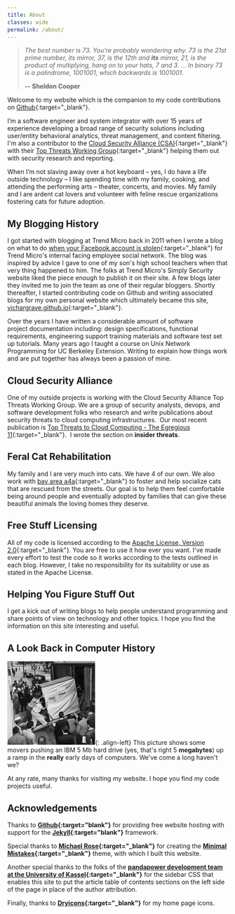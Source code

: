 ```yaml
---
title: About
classes: wide
permalink: /about/
---
```


>*The best number is 73. You're probably wondering why.  73 is the 21st prime number, its mirror, 37, is the 12th and __its__ mirror, 21, is the product of multiplying, hang on to your hats, 7 and 3. ... In binary 73 is a palindrome, 1001001, which backwards is 1001001.*
>
> __-- Sheldon Cooper__


Welcome to my website which is the companion to my code contributions on [Github](https://github.com/vichargrave){:target="_blank"}. 

I’m a software engineer and system integrator with over 15 years of experience developing a broad range of security solutions including user/entity behavioral analytics, threat management, and content filtering. I'm also a contributor to the [Cloud Security Alliance (CSA)](https://cloudsecurityalliance.org/){:target="_blank"} with their [Top Threats Working Group](https://cloudsecurityalliance.org/working-groups/top-threats/#_overview){:target="_blank"} helping them out with security research and reporting.

When I’m not slaving away over a hot keyboard – yes, I do have a life outside technology – I like spending time with my family, cooking, and attending the performing arts – theater, concerts, and movies. My family and I are ardent cat lovers and volunteer with feline rescue organizations fostering cats for future adoption.

## My Blogging History

I got started with blogging at Trend Micro back in 2011 when I wrote a blog on what to do [when your Facebook account is stolen](https://blog.trendmicro.com/what-to-do-when-your-facebook-account-is-stolen/){:target="_blank"} for Trend Micro's internal facing employee social network. The blog was inspired by advice I gave to one of my son's high school teachers when that very thing happened to him. The folks at Trend Micro's Simply Security website liked the piece enough to publish it on their site. A few blogs later they invited me to join the team as one of their regular bloggers. Shortly thereafter, I started contributing code on Github and writing associated blogs for my own personal website which ultimately became this site, [vichargrave.github.io](https://vichargrave.github.io){:target="_blank"}.

Over the years I have written a considerable amount of software project documentation including: design specifications, functional requirements, engineering support training materials and software test set up tutorials. Many years ago I taught a course on Unix Network Programming for UC Berkeley Extension. Writing to explain how things work and are put together has always been a passion of mine.

## Cloud Security Alliance

One of my outside projects is working with the Cloud Security Alliance Top Threats Working Group. We are a group of security analysts, devops, and software development folks who research and write publications about security threats to cloud computing infrastructures.  Our most recent publication is [Top Threats to Cloud Computing - The Egregious 11](https://cloudsecurityalliance.org/artifacts/top-threats-to-cloud-computing-egregious-eleven){:target="_blank"}.  I wrote the section on **insider threats**.

## Feral Cat Rehabilitation

My family and I are very much into cats. We have 4 of our own. We also work with [bay area a4a](http://www.bayareaa4a.org"){:target="_blank"} to foster and help socialize cats that are rescued from the streets. Our goal is to help them feel comfortable being around people and eventually adopted by families that can give these beautiful animals the loving homes they deserve.

## Free Stuff Licensing

All of my code is licensed according to the [Apache License, Version 2.0]("http://www.apache.org/licenses/LICENSE-2.0.html){:target="_blank"}. You are free to use it how ever you want. I've made every effort to test the code so it works according to the tests outlined in each blog. However, I take no responsibility for its suitability or use as stated in the Apache License.

## Helping You Figure Stuff Out

I get a kick out of writing blogs to help people understand programming and share points of view on technology and other topics. I hope you find the information on this site interesting and useful.

## A Look Back in Computer History

![](/assets/images/5mb_hard_drive_1956.png){: .align-left} This picture shows some movers pushing an IBM 5 Mb hard drive (yes, that's right 5 **megabytes**) up a ramp in the **really** early days of computers. We've come a long haven't we?

At any rate, many thanks for visiting my website. I hope you find my code projects useful.

## Acknowledgements

Thanks to **[Github](https://github.com){:target="blank"}** for providing free website hosting with support for the **[Jekyll](https://jekyllrb.com/){:target="blank"}** framework.  

Special thanks to **[Michael Rose](https://github.com/mmistakes/){:target="_blank"}** for creating the **[Minimal Mistakes](https://github.com/mmistakes/minimal-mistakes/){:target="_blank"}** theme, with which I built this website.

Another special thanks to the folks of the **[pandapower development team at the University of Kassel](https://github.com/e2nIEE){:target="_blank"}**  for the sidebar CSS that enables this site to put the article table of contents sections on the left side of the page in place of the author attribution.

Finally, thanks to **[Dryicons](https://dryicons.com/icon-packs/handy-icons-set){:target="_blank"}** for my home page icons. 

